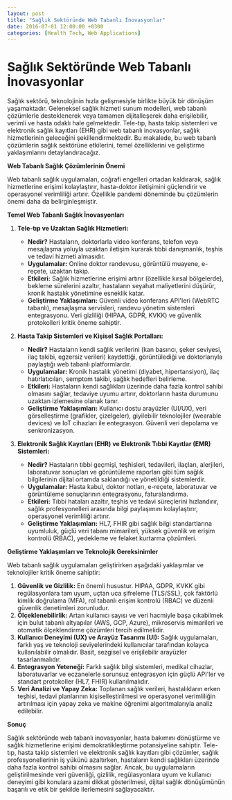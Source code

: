 ```yaml
---
layout: post
title: "Sağlık Sektöründe Web Tabanlı İnovasyonlar"
date: 2016-07-01 12:00:00 +0300
categories: [Health Tech, Web Applications]
---
```


# Sağlık Sektöründe Web Tabanlı İnovasyonlar

Sağlık sektörü, teknolojinin hızla gelişmesiyle birlikte büyük bir dönüşüm yaşamaktadır. Geleneksel sağlık hizmeti sunum modelleri, web tabanlı çözümlerle desteklenerek veya tamamen dijitalleşerek daha erişilebilir, verimli ve hasta odaklı hale gelmektedir. Tele-tıp, hasta takip sistemleri ve elektronik sağlık kayıtları (EHR) gibi web tabanlı inovasyonlar, sağlık hizmetlerinin geleceğini şekillendirmektedir. Bu makalede, bu web tabanlı çözümlerin sağlık sektörüne etkilerini, temel özelliklerini ve geliştirme yaklaşımlarını detaylandıracağız.

**Web Tabanlı Sağlık Çözümlerinin Önemi**

Web tabanlı sağlık uygulamaları, coğrafi engelleri ortadan kaldırarak, sağlık hizmetlerine erişimi kolaylaştırır, hasta-doktor iletişimini güçlendirir ve operasyonel verimliliği artırır. Özellikle pandemi döneminde bu çözümlerin önemi daha da belirginleşmiştir.

**Temel Web Tabanlı Sağlık İnovasyonları**

1.  **Tele-tıp ve Uzaktan Sağlık Hizmetleri:**
    *   **Nedir?** Hastaların, doktorlarla video konferans, telefon veya mesajlaşma yoluyla uzaktan iletişim kurarak tıbbi danışmanlık, teşhis ve tedavi hizmeti almasıdır.
    *   **Uygulamalar:** Online doktor randevusu, görüntülü muayene, e-reçete, uzaktan takip.
    *   **Etkileri:** Sağlık hizmetlerine erişimi artırır (özellikle kırsal bölgelerde), bekleme sürelerini azaltır, hastaların seyahat maliyetlerini düşürür, kronik hastalık yönetimine esneklik katar.
    *   **Geliştirme Yaklaşımları:** Güvenli video konferans API'leri (WebRTC tabanlı), mesajlaşma servisleri, randevu yönetim sistemleri entegrasyonu. Veri gizliliği (HIPAA, GDPR, KVKK) ve güvenlik protokolleri kritik öneme sahiptir.

2.  **Hasta Takip Sistemleri ve Kişisel Sağlık Portalları:**
    *   **Nedir?** Hastaların kendi sağlık verilerini (kan basıncı, şeker seviyesi, ilaç takibi, egzersiz verileri) kaydettiği, görüntülediği ve doktorlarıyla paylaştığı web tabanlı platformlardır.
    *   **Uygulamalar:** Kronik hastalık yönetimi (diyabet, hipertansiyon), ilaç hatırlatıcıları, semptom takibi, sağlık hedefleri belirleme.
    *   **Etkileri:** Hastaların kendi sağlıkları üzerinde daha fazla kontrol sahibi olmasını sağlar, tedaviye uyumu artırır, doktorların hasta durumunu uzaktan izlemesine olanak tanır.
    *   **Geliştirme Yaklaşımları:** Kullanıcı dostu arayüzler (UI/UX), veri görselleştirme (grafikler, çizelgeler), giyilebilir teknolojiler (wearable devices) ve IoT cihazları ile entegrasyon. Güvenli veri depolama ve senkronizasyon.

3.  **Elektronik Sağlık Kayıtları (EHR) ve Elektronik Tıbbi Kayıtlar (EMR) Sistemleri:**
    *   **Nedir?** Hastaların tıbbi geçmişi, teşhisleri, tedavileri, ilaçları, alerjileri, laboratuvar sonuçları ve görüntüleme raporları gibi tüm sağlık bilgilerinin dijital ortamda saklandığı ve yönetildiği sistemlerdir.
    *   **Uygulamalar:** Hasta kabul, doktor notları, e-reçete, laboratuvar ve görüntüleme sonuçlarının entegrasyonu, faturalandırma.
    *   **Etkileri:** Tıbbi hataları azaltır, teşhis ve tedavi süreçlerini hızlandırır, sağlık profesyonelleri arasında bilgi paylaşımını kolaylaştırır, operasyonel verimliliği artırır.
    *   **Geliştirme Yaklaşımları:** HL7, FHIR gibi sağlık bilgi standartlarına uyumluluk, güçlü veri tabanı mimarileri, yüksek güvenlik ve erişim kontrolü (RBAC), yedekleme ve felaket kurtarma çözümleri.

**Geliştirme Yaklaşımları ve Teknolojik Gereksinimler**

Web tabanlı sağlık uygulamaları geliştirirken aşağıdaki yaklaşımlar ve teknolojiler kritik öneme sahiptir:

1.  **Güvenlik ve Gizlilik:** En önemli husustur. HIPAA, GDPR, KVKK gibi regülasyonlara tam uyum, uçtan uca şifreleme (TLS/SSL), çok faktörlü kimlik doğrulama (MFA), rol tabanlı erişim kontrolü (RBAC) ve düzenli güvenlik denetimleri zorunludur.
2.  **Ölçeklenebilirlik:** Artan kullanıcı sayısı ve veri hacmiyle başa çıkabilmek için bulut tabanlı altyapılar (AWS, GCP, Azure), mikroservis mimarileri ve otomatik ölçeklendirme çözümleri tercih edilmelidir.
3.  **Kullanıcı Deneyimi (UX) ve Arayüz Tasarımı (UI):** Sağlık uygulamaları, farklı yaş ve teknoloji seviyelerindeki kullanıcılar tarafından kolayca kullanılabilir olmalıdır. Basit, sezgisel ve erişilebilir arayüzler tasarlanmalıdır.
4.  **Entegrasyon Yeteneği:** Farklı sağlık bilgi sistemleri, medikal cihazlar, laboratuvarlar ve eczanelerle sorunsuz entegrasyon için güçlü API'ler ve standart protokoller (HL7, FHIR) kullanılmalıdır.
5.  **Veri Analizi ve Yapay Zeka:** Toplanan sağlık verileri, hastalıkların erken teşhisi, tedavi planlarının kişiselleştirilmesi ve operasyonel verimliliğin artırılması için yapay zeka ve makine öğrenimi algoritmalarıyla analiz edilebilir.

**Sonuç**

Sağlık sektöründe web tabanlı inovasyonlar, hasta bakımını dönüştürme ve sağlık hizmetlerine erişimi demokratikleştirme potansiyeline sahiptir. Tele-tıp, hasta takip sistemleri ve elektronik sağlık kayıtları gibi çözümler, sağlık profesyonellerinin iş yükünü azaltırken, hastaların kendi sağlıkları üzerinde daha fazla kontrol sahibi olmasını sağlar. Ancak, bu uygulamaların geliştirilmesinde veri güvenliği, gizlilik, regülasyonlara uyum ve kullanıcı deneyimi gibi konulara azami dikkat gösterilmesi, dijital sağlık dönüşümünün başarılı ve etik bir şekilde ilerlemesini sağlayacaktır.